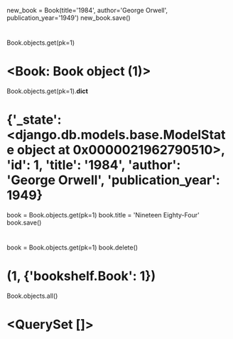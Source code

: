 new_book = Book(title='1984', author='George Orwell', publication_year='1949')
new_book.save()
#


Book.objects.get(pk=1)
# <Book: Book object (1)>
Book.objects.get(pk=1).__dict__
# {'_state': <django.db.models.base.ModelState object at 0x0000021962790510>, 'id': 1, 'title': '1984', 'author': 'George Orwell', 'publication_year': 1949}

book = Book.objects.get(pk=1)
book.title = 'Nineteen Eighty-Four'
book.save()
#

book = Book.objects.get(pk=1)
book.delete()
# (1, {'bookshelf.Book': 1})
Book.objects.all()
# <QuerySet []>